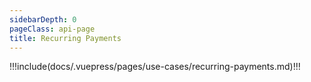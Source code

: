 ```yaml
---
sidebarDepth: 0
pageClass: api-page
title: Recurring Payments
---
```


!!!include(docs/.vuepress/pages/use-cases/recurring-payments.md)!!!
